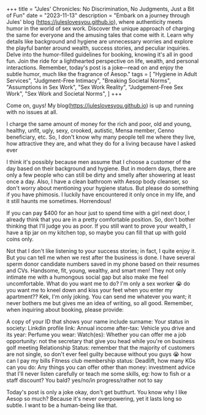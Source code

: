 +++
title = "Jules' Chronicles: No Discrimination, No Judgments, Just a Bit of Fun"
date = "2023-11-13"
description = "Embark on a journey through Jules' blog (https://juleslovesyou.github.io), where authenticity meets humor in the world of sex work. Discover the unique approach of charging the same for everyone and the amusing tales that come with it. Learn why details like background and hygiene are unnecessary worries and explore the playful banter around wealth, success stories, and peculiar inquiries. Delve into the humor-filled guidelines for booking, knowing it's all in good fun. Join the ride for a lighthearted perspective on life, wealth, and personal interactions. Remember, today's post is a joke—read on and enjoy the subtle humor, much like the fragrance of Aesop."
tags = [
    "Hygiene in Adult Services",
    "Judgment-Free Intimacy",
    "Breaking Societal Norms",
    "Assumptions in Sex Work",
    "Sex Work Reality",
    "Judgement-Free Sex Work",
    "Sex Work and Societal Norms",
]
+++

Come on, guys! My blog(https://juleslovesyou.github.io) is up and running with no issues at all.

I charge the same amount of money for the rich and poor, old and young, healthy, unfit, ugly, sexy, crooked, autistic, Mensa member, Cenno beneficiary, etc. So, I don't know why many people tell me where they live, how attractive they are, and what they do for a living because have I asked ever

I think it's possibly because men assume that I choose a customer of the day based on their background and hygiene. But in modern days, there are only a few people who can still be dirty and smelly after showering at least once a day. Also, I have a clean bathroom with Aesop body cleanser, so don't worry about mentioning your hygiene status. But please do something if you have phimosis. I luckily have encountered it only once in my life, and it still haunts me sometimes. Horrendous!

If you can pay $400 for an hour just to spend time with a girl next door, I already think that you are in a pretty comfortable position. So, don't bother thinking that I'll judge you as poor. If you still want to prove your wealth, I have a tip jar on my kitchen top, so maybe you can fill that up with gold coins only.

Not that I don't like listening to your success stories; in fact, I quite enjoy it. But you can tell me when we rest after the business is done. I have several sperm donor candidate numbers saved in my phone based on their resumes and CVs. Handsome, fit, young, wealthy, and smart men! They not only intimate me with a humongous social gap but also make me feel uncomfortable. What do you want me to do? I'm only a sex worker 😭 do you want me to kneel down and kiss your feet when you enter my apartment?? Kek, I'm only joking. You can send me whatever you want; it never bothers me but gives me an idea of writing, so all good. Remember, when inquiring about booking, please provide:

A copy of your ID that shows your name include surname: 
Your status in society: 
Linkdin profile link: 
Annual income after-tax:
Vehicle you drive and its year:
Perfume you wear:
Watch(es):
Whether you can offer me a job opportunity: not the secretary that give you head while you're on business golf meeting
Relationship Status: remember that the majority of customers are not single, so don't ever feel guilty because without you guys 😭 how can I pay my bills
Fitness club membership status: 
Deadlift, how many KGs can you do:
Any things you can offer other than money: investment advice that I'll never listen carefully or teach me some skills, eg: how to fish or a staff discount?
You bald? yes/no/in progress/rather not to say

Today's post is only a joke okay, don't get butthurt. You know why I like Aesop so much? Because it's never overpowering, yet it lasts long so subtle. I want to be a human-being like that.
